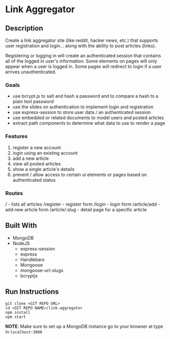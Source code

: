 # Link Aggregator

## Description

Create a link aggregator site (like reddit, hacker news, etc.) that supports user registration and login… along with the ability to post articles (links).

Registering or logging in will create an authenticated session that contains all of the logged in user's information. Some elements on pages will only appear when a user is logged in. Some pages will redirect to login if a user arrives unauthenticated.

### Goals

* use bcrypt.js to salt and hash a password and to compare a hash to a plain text password
* use the slides on authentication to implement login and registration
* use express-session to store user data / an authenticated session
* use embedded or related documents to model users and posted articles
* extract path components to determine what data to use to render a page

### Features

1. register a new account
2. login using an existing account
3. add a new article
4. view all posted articles
5. show a single article's details
6. prevent / allow access to certain ui elements or pages based on authenticated status

### Routes

/ - lists all articles
/register - register form
/login - login form
/article/add - add new article form
/article/:slug - detail page for a specific article

## Built With

* MongoDB
* NodeJS
    * express-session
    * express
    * Handlebars
    * Mongoose
    * mongoose-url-slugs
    * bcryptjs

## Run Instructions

```
git clone <GIT REPO URL>
cd <GIT REPO NAME>/link-aggregator
npm install
npm start
```

**NOTE**: Make sure to set up a MongoDB instance
go to your browser at type in `localhost:3000`